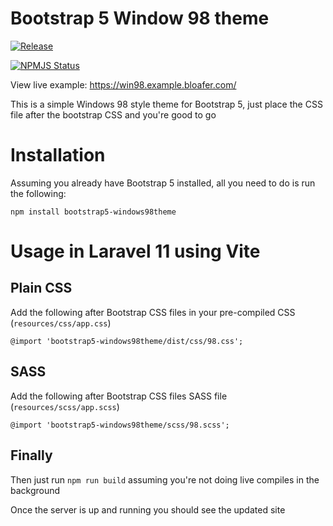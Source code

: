 # Bootstrap 5 Window 98 theme

[![Release](https://github.com/Bloafer/bootstrap5-windows98theme/actions/workflows/Release.yml/badge.svg)](https://github.com/Bloafer/bootstrap5-windows98theme/actions/workflows/Release.yml)

[![NPMJS Status](https://github.com/Bloafer/bootstrap5-windows98theme/actions/workflows/NPM.yml/badge.svg?event=release)](https://github.com/Bloafer/bootstrap5-windows98theme/actions/workflows/NPM.yml)

View live example: https://win98.example.bloafer.com/


This is a simple Windows 98 style theme for Bootstrap 5, just place the CSS file after the bootstrap CSS and you're good to go

# Installation

Assuming you already have Bootstrap 5 installed, all you need to do is run the following:

```
npm install bootstrap5-windows98theme
```

# Usage in Laravel 11 using Vite

## Plain CSS

Add the following after Bootstrap CSS files in your pre-compiled CSS (`resources/css/app.css`)

```
@import 'bootstrap5-windows98theme/dist/css/98.css';
```

## SASS

Add the following after Bootstrap CSS files SASS file (`resources/scss/app.scss`)

```
@import 'bootstrap5-windows98theme/scss/98.scss';
```

## Finally

Then just run `npm run build` assuming you're not doing live compiles in the background

Once the server is up and running you should see the updated site